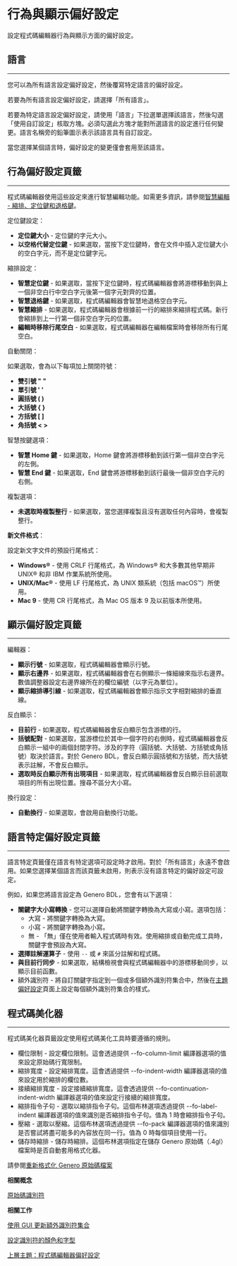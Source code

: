 # 行為與顯示偏好設定

設定程式碼編輯器行為與顯示方面的偏好設定。

## 語言

--------

您可以為所有語言設定偏好設定，然後覆寫特定語言的偏好設定。

若要為所有語言設定偏好設定，請選擇「所有語言」。

若要為特定語言設定偏好設定，請使用「語言」下拉選單選擇該語言，然後勾選「使用自訂設定」核取方塊。必須勾選此方塊才能對所選語言的設定進行任何變更。語言名稱旁的鉛筆圖示表示該語言具有自訂設定。

當您選擇某個語言時，偏好設定的變更僅會套用至該語言。

## 行為偏好設定頁籤

--------

程式碼編輯器使用這些設定來進行智慧編輯功能。如需更多資訊，請參閱[智慧編輯 - 縮排、定位鍵和退格鍵](c_gst_ce_codeeditor_edit_file.html "程式碼編輯器具有縮排、定位鍵和退格鍵的智慧編輯功能。")。

定位鍵設定：

* **定位鍵大小** - 定位鍵的字元大小。
* **以空格代替定位鍵** - 如果選取，當按下定位鍵時，會在文件中插入定位鍵大小的空白字元，而不是定位鍵字元。

縮排設定：

* **智慧定位鍵** - 如果選取，當按下定位鍵時，程式碼編輯器會將游標移動到與上一個非空白行中空白字元後第一個字元對齊的位置。
* **智慧退格鍵** - 如果選取，程式碼編輯器會智慧地退格空白字元。
* **智慧縮排** - 如果選取，程式碼編輯器會根據前一行的縮排來縮排程式碼。新行會縮排到上一行第一個非空白字元的位置。
* **編輯時移除行尾空白** - 如果選取，程式碼編輯器在編輯檔案時會移除所有行尾空白。

自動關閉：

如果選取，會為以下每項加上關閉符號：

* **雙引號 " "**
* **單引號 ' '**
* **圓括號 ( )**
* **大括號 { }**
* **方括號 \[ \]**
* **角括號 < >**

智慧按鍵選項：

* **智慧 Home 鍵** - 如果選取，Home 鍵會將游標移動到該行第一個非空白字元的左側。
* **智慧 End 鍵** - 如果選取，End 鍵會將游標移動到該行最後一個非空白字元的右側。

複製選項：

* **未選取時複製整行** - 如果選取，當您選擇複製且沒有選取任何內容時，會複製整行。

**新文件格式**：

設定新文字文件的預設行尾格式：

* **Windows®** - 使用 CRLF 行尾格式，為 Windows® 和大多數其他早期非 UNIX® 和非 IBM 作業系統所使用。
* **UNIX/Mac®** - 使用 LF 行尾格式，為 UNIX 類系統（包括 macOS™）所使用。
* **Mac 9** - 使用 CR 行尾格式，為 Mac OS 版本 9 及以前版本所使用。

## 顯示偏好設定頁籤

--------

編輯器：

* **顯示行號** - 如果選取，程式碼編輯器會顯示行號。
* **顯示右邊界** - 如果選取，程式碼編輯器會在右側顯示一條細線來指示右邊界。數值調整器設定右邊界線所在的欄位編號（以字元為單位）。
* **顯示縮排導引線** - 如果選取，程式碼編輯器會顯示指示文字相對縮排的垂直線。

反白顯示：

* **目前行** - 如果選取，程式碼編輯器會反白顯示包含游標的行。
* **括號配對** - 如果選取，當游標位於其中一個字符的右側時，程式碼編輯器會反白顯示一組中的兩個封閉字符。涉及的字符（圓括號、大括號、方括號或角括號）取決於語言。對於 Genero BDL，會反白顯示圓括號和方括號，而大括號表示註解，不會反白顯示。
* **選取時反白顯示所有出現項目** - 如果選取，程式碼編輯器會反白顯示目前選取項目的所有出現位置。搜尋不區分大小寫。

換行設定：

* **自動換行** - 如果選取，會啟用自動換行功能。

## 語言特定偏好設定頁籤

--------

語言特定頁籤僅在語言有特定選項可設定時才啟用。對於「所有語言」永遠不會啟用。如果您選擇某個語言而該頁籤未啟用，則表示沒有語言特定的偏好設定可設定。

例如，如果您將語言設定為 Genero BDL，您會有以下選項：

* **關鍵字大小寫轉換** - 您可以選擇自動將關鍵字轉換為大寫或小寫。選項包括：
  * 大寫 - 將關鍵字轉換為大寫。
  * 小寫 - 將關鍵字轉換為小寫。
  * 無 - 「無」僅在使用者輸入程式碼時有效。使用縮排或自動完成工具時，關鍵字會預設為大寫。
* **選擇註解運算子** - 使用 `--` 或 `#` 來區分註解和程式碼。
* **與目前行同步** - 如果選取，結構檢視會與程式碼編輯器中的游標移動同步，以顯示目前函數。
* 額外識別符 - 將自訂關鍵字指定到一個或多個額外識別符集合中，然後在[主題偏好設定](c_gst_preferences_code_editor_themes.html "為程式碼編輯器可用的每個主題設定行為和顯示方面的偏好設定。")頁面上設定每個額外識別符集合的樣式。

## 程式碼美化器

--------

程式碼美化器頁籤設定使用程式碼美化工具時要遵循的規則。

* 欄位限制 - 設定欄位限制。這會透過提供 \--fo-column-limit 編譯器選項的值來設定原始碼行寬限制。
* 縮排寬度 - 設定縮排寬度。這會透過提供 \--fo-indent-width 編譯器選項的值來設定用於縮排的欄位數。
* 接續縮排寬度 - 設定接續縮排寬度。這會透過提供 \--fo-continuation-indent-width 編譯器選項的值來設定行接續的縮排寬度。
* 縮排指令子句 - 選取以縮排指令子句。這個布林選項透過提供 \--fo-label-indent 編譯器選項的值來識別是否縮排指令子句。值為 1 時會縮排指令子句。
* 壓縮 - 選取以壓縮。這個布林選項透過提供 \--fo-pack 編譯器選項的值來識別是否嘗試將盡可能多的內容放在同一行。值為 0 時每個項目使用一行。
* 儲存時縮排 - 儲存時縮排。這個布林選項指定在儲存 Genero 原始碼（.4gl）檔案時是否自動套用格式化器。

請參閱[重新格式化 Genero 原始碼檔案](c_gst_form_indent_genero_source.html "要建立具有一致縮排和版面配置的可讀原始碼，請使用原始碼美化工具重新格式化您的 Genero 原始碼檔案（.4gl）。")

**相關概念**  

[原始碼識別符](../gst-topics/c_gst_highlight_identifiers.html "在您的原始碼檔案中以特定顏色和字型反白顯示特定識別符（如術語和關鍵字）。")

**相關工作**  

[使用 GUI 更新額外識別符集合](../gst-topics/t_gst_ce_gui_idsets.html "在 Genero Studio 介面中建立自訂關鍵字集合。")

[設定識別符的顏色和字型](../gst-topics/t_gst_ce_style_idsets.html "為您想要在程式碼編輯器文件中使用特定字型和顏色反白顯示的關鍵字建立自訂關鍵字集合。")

[上層主題：程式碼編輯器偏好設定](../gst-topics/c_gst_preferences_code_editor.html "設定程式碼編輯器的偏好設定。例如，您可以設定預設的差異模式或顏色和字型偏好設定。")